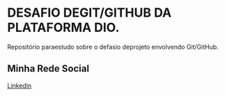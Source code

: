 # DESAFIO DEGIT/GITHUB DA PLATAFORMA DIO.
Repositório paraestudo sobre o defasio deprojeto envolvendo Git/GitHub.

## Minha Rede Social
[Linkedin](https://www.linkedin.com/in/rodrigocolle/)
